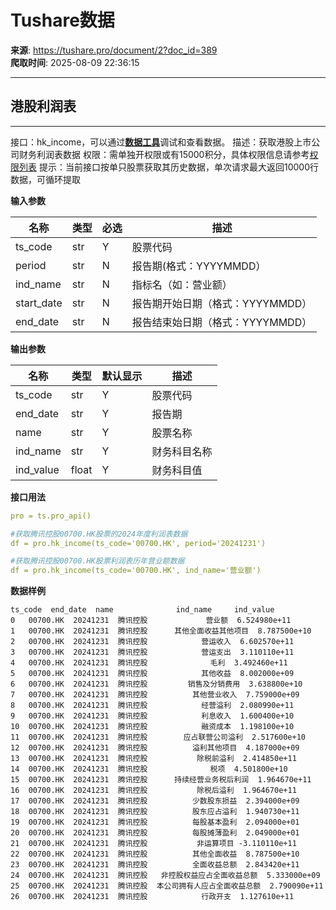 # Tushare数据

**来源**: https://tushare.pro/document/2?doc_id=389  
**爬取时间**: 2025-08-09 22:36:15

---

## 港股利润表

---

接口：hk\_income，可以通过[**数据工具**](https://tushare.pro/webclient/)调试和查看数据。
描述：获取港股上市公司财务利润表数据
权限：需单独开权限或有15000积分，具体权限信息请参考[权限列表](https://tushare.pro/document/1?doc_id=290)
提示：当前接口按单只股票获取其历史数据，单次请求最大返回10000行数据，可循环提取

**输入参数**

| 名称 | 类型 | 必选 | 描述 |
| --- | --- | --- | --- |
| ts\_code | str | Y | 股票代码 |
| period | str | N | 报告期(格式：YYYYMMDD） |
| ind\_name | str | N | 指标名（如：营业额） |
| start\_date | str | N | 报告期开始日期（格式：YYYYMMDD） |
| end\_date | str | N | 报告结束始日期（格式：YYYYMMDD） |

**输出参数**

| 名称 | 类型 | 默认显示 | 描述 |
| --- | --- | --- | --- |
| ts\_code | str | Y | 股票代码 |
| end\_date | str | Y | 报告期 |
| name | str | Y | 股票名称 |
| ind\_name | str | Y | 财务科目名称 |
| ind\_value | float | Y | 财务科目值 |

**接口用法**

```yaml
pro = ts.pro_api()

#获取腾讯控股00700.HK股票的2024年度利润表数据
df = pro.hk_income(ts_code='00700.HK', period='20241231')

#获取腾讯控股00700.HK股票利润表历年营业额数据
df = pro.hk_income(ts_code='00700.HK', ind_name='营业额')
```

**数据样例**

```
ts_code  end_date  name              ind_name     ind_value
0   00700.HK  20241231  腾讯控股             营业额  6.524980e+11
1   00700.HK  20241231  腾讯控股      其他全面收益其他项目  8.787500e+10
2   00700.HK  20241231  腾讯控股            营运收入  6.602570e+11
3   00700.HK  20241231  腾讯控股            营运支出  3.110110e+11
4   00700.HK  20241231  腾讯控股              毛利  3.492460e+11
5   00700.HK  20241231  腾讯控股            其他收益  8.002000e+09
6   00700.HK  20241231  腾讯控股         销售及分销费用  3.638800e+10
7   00700.HK  20241231  腾讯控股          其他营业收入  7.759000e+09
8   00700.HK  20241231  腾讯控股            经营溢利  2.080990e+11
9   00700.HK  20241231  腾讯控股            利息收入  1.600400e+10
10  00700.HK  20241231  腾讯控股            融资成本  1.198100e+10
11  00700.HK  20241231  腾讯控股        应占联营公司溢利  2.517600e+10
12  00700.HK  20241231  腾讯控股          溢利其他项目  4.187000e+09
13  00700.HK  20241231  腾讯控股           除税前溢利  2.414850e+11
14  00700.HK  20241231  腾讯控股              税项  4.501800e+10
15  00700.HK  20241231  腾讯控股      持续经营业务税后利润  1.964670e+11
16  00700.HK  20241231  腾讯控股           除税后溢利  1.964670e+11
17  00700.HK  20241231  腾讯控股          少数股东损益  2.394000e+09
18  00700.HK  20241231  腾讯控股          股东应占溢利  1.940730e+11
19  00700.HK  20241231  腾讯控股          每股基本盈利  2.094000e+01
20  00700.HK  20241231  腾讯控股          每股摊薄盈利  2.049000e+01
21  00700.HK  20241231  腾讯控股           非运算项目 -3.110110e+11
22  00700.HK  20241231  腾讯控股          其他全面收益  8.787500e+10
23  00700.HK  20241231  腾讯控股          全面收益总额  2.843420e+11
24  00700.HK  20241231  腾讯控股   非控股权益应占全面收益总额  5.333000e+09
25  00700.HK  20241231  腾讯控股  本公司拥有人应占全面收益总额  2.790090e+11
26  00700.HK  20241231  腾讯控股            行政开支  1.127610e+11
```
